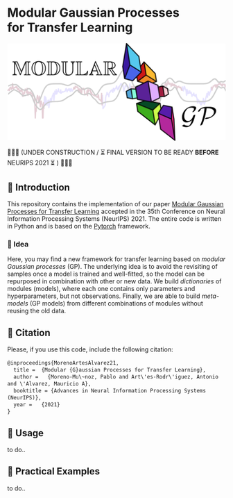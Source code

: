 # Modular Gaussian Processes<br> for Transfer Learning

<img src="/extra/modular_gp_logo.png" width=1000>

🚨🚨🚨  (UNDER CONSTRUCTION / ⏳ FINAL VERSION TO BE READY **BEFORE** NEURIPS 2021 ⏳ ) 🚨🚨🚨

## 🧩 Introduction

This repository contains the implementation of our paper [Modular Gaussian Processes for Transfer Learning](https://arxiv.org/abs/2110.13515) accepted in the 35th Conference on Neural Information Processing Systems (NeurIPS) 2021. The entire code is written in Python and is based on the [Pytorch](https://pytorch.org/) framework.

### 🧩 Idea

Here, you may find a new framework for transfer learning based on *modular Gaussian processes* (GP). The underlying idea is to avoid the revisiting of samples once a model is trained and well-fitted, so the model can be repurposed in combination with other or new data. We build *dictionaries* of modules (models), where each one contains only parameters and hyperparameters, but not observations. Finally, we are able to build *meta-models* (GP models) from different combinations of modules without reusing the old data.

## 🧩 Citation

Please, if you use this code, include the following citation:
```
@inproceedings{MorenoArtesAlvarez21,
  title =  {Modular {G}aussian Processes for Transfer Learning},
  author =   {Moreno-Mu\~noz, Pablo and Art\'es-Rodr\'iguez, Antonio and \'Alvarez, Mauricio A},
  booktitle = {Advances in Neural Information Processing Systems (NeurIPS)},
  year =   {2021}
}
```

## 🧩 Usage
to do..

## 🧩 Practical Examples
to do..
